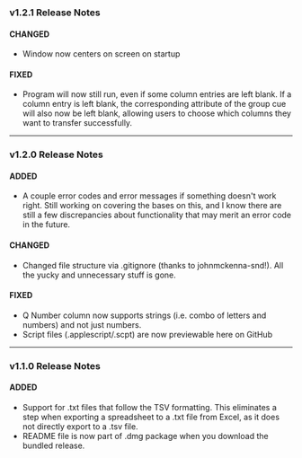 ### v1.2.1 Release Notes
#### CHANGED
- Window now centers on screen on startup

#### FIXED
- Program will now still run, even if some column entries are left blank. If a column entry is left blank, the corresponding attribute of the group cue will also now be left blank, allowing users to choose which columns they want to transfer successfully.

------

### v1.2.0 Release Notes
#### ADDED
- A couple error codes and error messages if something doesn't work right. Still working on covering the bases on this, and I know there are still a few discrepancies about functionality that may merit an error code in the future.

#### CHANGED
- Changed file structure via .gitignore (thanks to johnmckenna-snd!). All the yucky and unnecessary stuff is gone.

#### FIXED
- Q Number column now supports strings (i.e. combo of letters and numbers) and not just numbers.
- Script files (.applescript/.scpt) are now previewable here on GitHub

------

### v1.1.0 Release Notes
#### ADDED
- Support for .txt files that follow the TSV formatting. This eliminates a step when exporting a spreadsheet to a .txt file from Excel, as it does not directly export to a .tsv file.
- README file is now part of .dmg package when you download the bundled release.